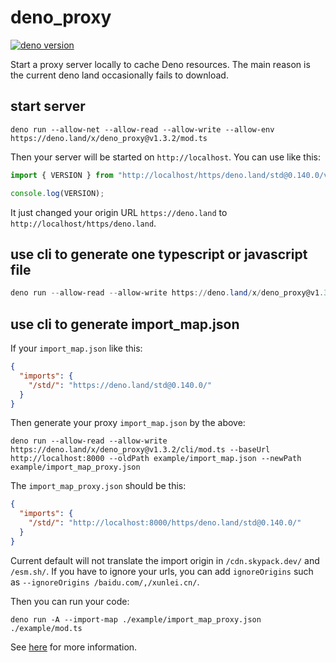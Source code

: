 # deno_proxy

[![deno version](https://img.shields.io/badge/deno-^1.20.6-blue?logo=deno)](https://github.com/denoland/deno)

Start a proxy server locally to cache Deno resources. The main reason is the
current deno land occasionally fails to download.

## start server

```
deno run --allow-net --allow-read --allow-write --allow-env https://deno.land/x/deno_proxy@v1.3.2/mod.ts
```

Then your server will be started on `http://localhost`. You can use like this:

```ts
import { VERSION } from "http://localhost/https/deno.land/std@0.140.0/version.ts";

console.log(VERSION);
```

It just changed your origin URL `https://deno.land` to
`http://localhost/https/deno.land`.

## use cli to generate one typescript or javascript file

```powershell
deno run --allow-read --allow-write https://deno.land/x/deno_proxy@v1.3.2/cli/mod.ts --baseUrl http://localhost:8000 --oldPath example/deps.ts --newPath example/deps_proxy.ts
```

## use cli to generate import_map.json

If your `import_map.json` like this:

```json
{
  "imports": {
    "/std/": "https://deno.land/std@0.140.0/"
  }
}
```

Then generate your proxy `import_map.json` by the above:

```
deno run --allow-read --allow-write https://deno.land/x/deno_proxy@v1.3.2/cli/mod.ts --baseUrl http://localhost:8000 --oldPath example/import_map.json --newPath example/import_map_proxy.json
```

The `import_map_proxy.json` should be this:

```json
{
  "imports": {
    "/std/": "http://localhost:8000/https/deno.land/std@0.140.0/"
  }
}
```

Current default will not translate the import origin in `/cdn.skypack.dev/` and
`/esm.sh/`. If you have to ignore your urls, you can add `ignoreOrigins` such as
`--ignoreOrigins /baidu.com/,/xunlei.cn/`.

Then you can run your code:

```
deno run -A --import-map ./example/import_map_proxy.json ./example/mod.ts
```

See [here](https://deno.land/manual@v1.15.3/npm_nodejs/import_maps) for more
information.
